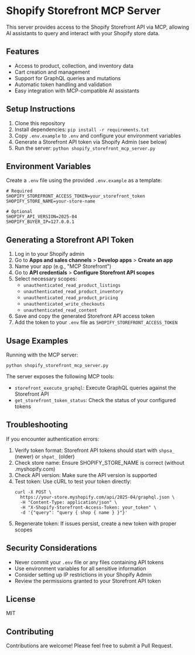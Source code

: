 # Shopify Storefront MCP Server

This server provides access to the Shopify Storefront API via MCP, allowing AI assistants to query and interact with your Shopify store data.

## Features

- Access to product, collection, and inventory data
- Cart creation and management
- Support for GraphQL queries and mutations
- Automatic token handling and validation
- Easy integration with MCP-compatible AI assistants

## Setup Instructions

1. Clone this repository
2. Install dependencies: `pip install -r requirements.txt`
3. Copy `.env.example` to `.env` and configure your environment variables
4. Generate a Storefront API token via Shopify Admin (see below)
5. Run the server: `python shopify_storefront_mcp_server.py`

## Environment Variables

Create a `.env` file using the provided `.env.example` as a template:

```
# Required
SHOPIFY_STOREFRONT_ACCESS_TOKEN=your_storefront_token
SHOPIFY_STORE_NAME=your-store-name

# Optional
SHOPIFY_API_VERSION=2025-04
SHOPIFY_BUYER_IP=127.0.0.1
```

## Generating a Storefront API Token

1. Log in to your Shopify admin
2. Go to **Apps and sales channels** > **Develop apps** > **Create an app**
3. Name your app (e.g., "MCP Storefront")
4. Go to **API credentials** > **Configure Storefront API scopes**
5. Select necessary scopes:
   - `unauthenticated_read_product_listings`
   - `unauthenticated_read_product_inventory`
   - `unauthenticated_read_product_pricing`
   - `unauthenticated_write_checkouts`
   - `unauthenticated_read_content`
6. Save and copy the generated Storefront API access token
7. Add the token to your `.env` file as `SHOPIFY_STOREFRONT_ACCESS_TOKEN`

## Usage Examples

Running with the MCP server:

```
python shopify_storefront_mcp_server.py
```

The server exposes the following MCP tools:

- `storefront_execute_graphql`: Execute GraphQL queries against the Storefront API
- `get_storefront_token_status`: Check the status of your configured tokens

## Troubleshooting

If you encounter authentication errors:

1. Verify token format: Storefront API tokens should start with `shpsa_` (newer) or `shpat_` (older)
2. Check store name: Ensure SHOPIFY_STORE_NAME is correct (without .myshopify.com)
3. Check API version: Make sure the API version is supported
4. Test token: Use cURL to test your token directly:
   ```
   curl -X POST \
     https://your-store.myshopify.com/api/2025-04/graphql.json \
     -H "Content-Type: application/json" \
     -H "X-Shopify-Storefront-Access-Token: your_token" \
     -d '{"query": "query { shop { name } }"}'
   ```
5. Regenerate token: If issues persist, create a new token with proper scopes

## Security Considerations

- Never commit your `.env` file or any files containing API tokens
- Use environment variables for all sensitive information
- Consider setting up IP restrictions in your Shopify Admin
- Review the permissions granted to your Storefront API token

## License

MIT

## Contributing

Contributions are welcome! Please feel free to submit a Pull Request.